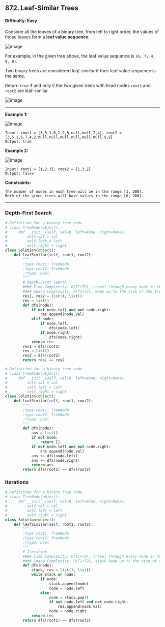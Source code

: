 ## 872. Leaf-Similar Trees

#### Difficulty: Easy

Consider all the leaves of a binary tree, from left to right order, the values of those leaves form a __leaf value sequence__.

![image](https://s3-lc-upload.s3.amazonaws.com/uploads/2018/07/16/tree.png)

For example, in the given tree above, the leaf value sequence is ```(6, 7, 4, 9, 8)```.

Two binary trees are considered _leaf-similar_ if their leaf value sequence is the same.

Return ```true``` if and only if the two given trees with head nodes ```root1``` and ```root2``` are leaf-similar.

![image](https://user-images.githubusercontent.com/35042430/206362628-86178084-9838-4e37-897a-ed99d558e6ad.png)

---

__Example 1:__

![image](https://assets.leetcode.com/uploads/2020/09/03/leaf-similar-1.jpg)

```
Input: root1 = [3,5,1,6,2,9,8,null,null,7,4], root2 = [3,5,1,6,7,4,2,null,null,null,null,null,null,9,8]
Output: true
```

__Example 2:__

![image](https://assets.leetcode.com/uploads/2020/09/03/leaf-similar-2.jpg)
```
Input: root1 = [1,2,3], root2 = [1,3,2]
Output: false
```

__Constraints:__

```
The number of nodes in each tree will be in the range [1, 200].
Both of the given trees will have values in the range [0, 200].
```

---

### Depth-First Search

```Python
# Definition for a binary tree node.
# class TreeNode(object):
#     def __init__(self, val=0, left=None, right=None):
#         self.val = val
#         self.left = left
#         self.right = right
class Solution(object):
    def leafSimilar(self, root1, root2):
        """
        :type root1: TreeNode
        :type root2: TreeNode
        :rtype: bool
        """
        # Depth-First Search
        #### Time Complexity: O(T1+T2), travel through every node in the tree root1 and root2
        #### Space Complexity: O(T1+T2), keep up to the size of the tree
        res1, res2 = list(), list()
        res = list()
        def dfs(node):
            if not node.left and not node.right:
                res.append(node.val)
            elif node:
                if node.left:
                    dfs(node.left)
                if node.right:
                    dfs(node.right)
            return res
        res1 = dfs(root1)
        res = list()
        res2 = dfs(root2)
        return res1 == res2
```

```Python
# Definition for a binary tree node.
# class TreeNode(object):
#     def __init__(self, val=0, left=None, right=None):
#         self.val = val
#         self.left = left
#         self.right = right
class Solution(object):
    def leafSimilar(self, root1, root2):
        """
        :type root1: TreeNode
        :type root2: TreeNode
        :rtype: bool
        """
        def dfs(node):
            ans = list()
            if not node:
                return []
            if not node.left and not node.right:
                ans.append(node.val)
            ans += dfs(node.left)
            ans += dfs(node.right)
            return ans
        return dfs(root1) == dfs(root2)
```

### Iterations

```Python
# Definition for a binary tree node.
# class TreeNode(object):
#     def __init__(self, val=0, left=None, right=None):
#         self.val = val
#         self.left = left
#         self.right = right
class Solution(object):
    def leafSimilar(self, root1, root2):
        """
        :type root1: TreeNode
        :type root2: TreeNode
        :rtype: bool
        """
        # Iteration
        #### Time Complexity: O(T1+T2), travel through every node in the tree
        #### Space Complexity: O(T1+T2), stack keep up to the size of the tree
        def dfs(node):
            stack, res = list(), list()
            while stack or node:
                if node:
                    stack.append(node)
                    node = node.left
                else:
                    node = stack.pop()
                    if not node.left and not node.right:
                        res.append(node.val)
                    node = node.right
            return res
        return dfs(root1) == dfs(root2)
```
